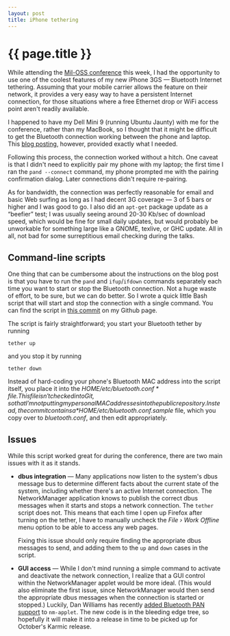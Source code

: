 ```yaml
---
layout: post
title: iPhone tethering
---
```


# {{ page.title }}

While attending the [Mil-OSS conference](http://mil-oss.org/) this
week, I had the opportunity to use one of the coolest features of my
new iPhone 3GS — Bluetooth Internet tethering.  Assuming that your
mobile carrier allows the feature on their network, it provides a very
easy way to have a persistent Internet connection, for those
situations where a free Ethernet drop or WiFi access point aren't
readily available.

I happened to have my Dell Mini 9 (running Ubuntu Jaunty) with me for
the conference, rather than my MacBook, so I thought that it might be
difficult to get the Bluetooth connection working between the phone
and laptop.  This [blog
posting](http://xn--9bi.net/2009/06/17/tethering-iphone-3-0-to-ubuntu-9-04/),
however, provided exactly what I needed.

Following this process, the connection worked without a hitch.  One
caveat is that I didn't need to explicitly pair my phone with my
laptop; the first time I ran the `pand --connect` command, my phone
prompted me with the pairing confirmation dialog.  Later connections
didn't require re-pairing.

As for bandwidth, the connection was perfectly reasonable for email
and basic Web surfing as long as I had decent 3G coverage — 3 of 5
bars or higher and I was good to go.  I also did an `apt-get` package
update as a “beefier” test; I was usually seeing around 20-30 Kb/sec
of download speed, which would be fine for small daily updates, but
would probably be unworkable for something large like a GNOME,
texlive, or GHC update.  All in all, not bad for some surreptitious
email checking during the talks.

## Command-line scripts

One thing that can be cumbersome about the instructions on the blog
post is that you have to run the `pand` and `ifup`/`ifdown` commands
separately each time you want to start or stop the Bluetooth
connection.  Not a huge waste of effort, to be sure, but we can do
better.  So I wrote a quick little Bash script that will start and
stop the connection with a single command.  You can find the script in
[this
commit](http://github.com/dcreager/home/commit/f5c0db363049f7433494924c63d4a2a19e325b6c)
on my Github page.

The script is fairly straightforward; you start your Bluetooth tether
by running

    tether up

and you stop it by running

    tether down

Instead of hard-coding your phone's Bluetooth MAC address into the
script itself, you place it into the *$HOME/etc/bluetooth.conf* file.
This file isn't checked into Git, so that I'm not putting my personal
MAC addresses into the public repository.  Instead, the commit
contains a *$HOME/etc/bluetooth.conf.sample* file, which you copy over
to *bluetooth.conf*, and then edit appropriately.

## Issues

While this script worked great for during the conference, there are
two main issues with it as it stands.

* **dbus integration** — Many applications now listen to the system's
  dbus message bus to determine different facts about the current
  state of the system, including whether there's an active Internet
  connection.  The NetworkManager application knows to publish the
  correct dbus messages when it starts and stops a network connection.
  The `tether` script does not.  This means that each time I open up
  Firefox after turning on the tether, I have to manually uncheck the
  *File › Work Offline* menu option to be able to access any web
  pages.

  Fixing this issue should only require finding the appropriate dbus
  messages to send, and adding them to the `up` and `down` cases in
  the script.

* **GUI access** — While I don't mind running a simple command to
  activate and deactivate the network connection, I realize that a GUI
  control within the NetworkManager applet would be more ideal.  (This
  would also eliminate the first issue, since NetworkManager would
  then send the appropriate dbus messages when the connection is
  started or stopped.)  Luckily, Dan Williams has recently [added
  Bluetooth PAN
  support](http://blogs.gnome.org/dcbw/2009/07/10/unwire-with-networkmanager/)
  to `nm-applet`.  The new code is in the bleeding edge tree, so
  hopefully it will make it into a release in time to be picked up for
  October's Karmic release.
